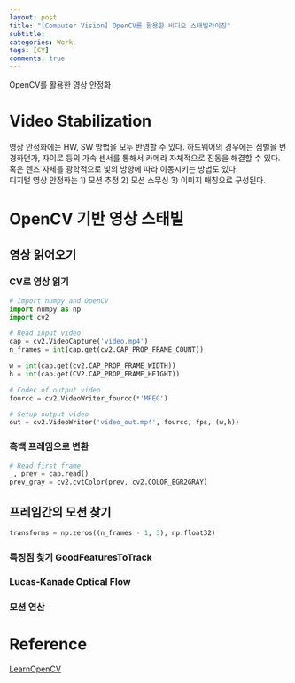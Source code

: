 ```yaml
---
layout: post
title: "[Computer Vision] OpenCV를 활용한 비디오 스태빌라이징"
subtitle:
categories: Work
tags: [CV]
comments: true
---
```


OpenCV를 활용한 영상 안정화 

# Video Stabilization 
영상 안정화에는 HW, SW 방법을 모두 반영할 수 있다. 하드웨어의 경우에는 짐벌을 변경하던가, 자이로 등의 가속 센서를 통해서 카메라 자체적으로 진동을 해결할 수 있다. 혹은 렌즈 자체를 광학적으로 빛의 방향에 따라 이동시키는 방법도 있다.  
디지털 영상 안정화는 1) 모션 추정 2) 모션 스무싱 3) 이미지 매칭으로 구성된다. 

# OpenCV 기반 영상 스태빌 
## 영상 읽어오기
### CV로 영상 읽기
```Python
# Import numpy and OpenCV
import numpy as np 
import cv2

# Read input video 
cap = cv2.VideoCapture('video.mp4')
n_frames = int(cap.get(cv2.CAP_PROP_FRAME_COUNT))

w = int(cap.get(cv2.CAP_PROP_FRAME_WIDTH))
h = int(cap.get(CV2.CAP_PROP_FRAME_HEIGHT))

# Codec of output video 
fourcc = cv2.VideoWriter_fourcc(*'MPEG')

# Setup output video 
out = cv2.VideoWriter('video_out.mp4', fourcc, fps, (w,h))
```
### 흑백 프레임으로 변환 
```python
# Read first frame
_, prev = cap.read()
prev_gray = cv2.cvtColor(prev, cv2.COLOR_BGR2GRAY)
```

## 프레임간의 모션 찾기 
```Python
transforms = np.zeros((n_frames - 1, 3), np.float32)
```

### 특징점 찾기 GoodFeaturesToTrack
### Lucas-Kanade Optical Flow 
### 모션 연산 

## 

# Reference 
[LearnOpenCV](https://learnopencv.com/video-stabilization-using-point-feature-matching-in-opencv/)

